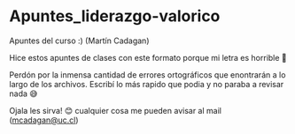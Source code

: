 # Apuntes_liderazgo-valorico
Apuntes del curso :) (Martín Cadagan)

Hice estos apuntes de clases con este formato porque mi letra es horrible 😬

Perdón por la inmensa cantidad de errores ortográficos que enontrarán a lo largo de los archivos. Escribí lo más rapido que podia y no paraba a revisar nada  😅

Ojala les sirva! 😊 cualquier cosa me pueden avisar al mail (mcadagan@uc.cl)
